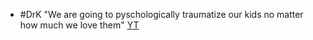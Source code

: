 - #DrK "We are going to pyschologically traumatize our kids no matter how much we love them" [YT](https://youtu.be/sXGhT4pJcj8?t=2602)
